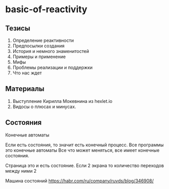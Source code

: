 # basic-of-reactivity
## Тезисы

1. Определение реактивности
2. Предпосылки создания
3. История и немного знаменитостей
4. Примеры и применение
5. Мифы
6. Проблемы реализации и поддержки
7. Что нас ждет

## Материалы
1. Выступление Кирилла Мокевнина из hexlet.io
2. Видосы о плюсах и минусах.

## Состояния
Конечные автоматы

Если есть состояния, то значит есть конечный процесс.
Все программы это конечные автоматы
Все что может меняться, все имеет конечные состояния.

Страница это и есть состояние.
Если 2 экрана то количество переходов между ними 2




Машина состояний
https://habr.com/ru/company/ruvds/blog/346908/
